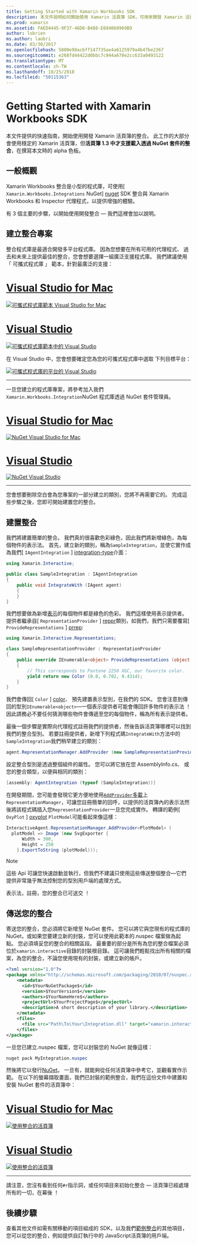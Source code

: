 ```yaml
---
title: Getting Started with Xamarin Workbooks SDK
description: 本文件說明如何開始使用 Xamarin 活頁簿 SDK，可用來開發 Xamarin 活頁簿的整合。
ms.prod: xamarin
ms.assetid: FAED4445-9F37-46D8-B408-E694060969B9
author: lobrien
ms.author: laobri
ms.date: 03/30/2017
ms.openlocfilehash: 5800e98acbff147735ae4a6125979a4b47be2367
ms.sourcegitcommit: e268fd44422d0bbc7c944a678e2cc633a0493122
ms.translationtype: MT
ms.contentlocale: zh-TW
ms.lasthandoff: 10/25/2018
ms.locfileid: "50115363"
---
```

# <a name="getting-started-with-the-xamarin-workbooks-sdk"></a>Getting Started with Xamarin Workbooks SDK

本文件提供的快速指南，開始使用開發 Xamarin 活頁簿的整合。 此工作的大部分會使用穩定的 Xamarin 活頁簿，但**活頁簿 1.3 中才支援載入透過 NuGet 套件的整合**，在撰寫本文時的 alpha 色板。

## <a name="general-overview"></a>一般概觀

Xamarin Workbooks 整合是小型的程式庫，可使用[ `Xamarin.Workbooks.Integrations` NuGet] [ nuget] SDK 整合與 Xamarin Workbooks 和 Inspector 代理程式，以提供增強的體驗。

有 3 個主要的步驟，以開始使用開發整合 — 我們這裡會加以說明。

## <a name="creating-the-integration-project"></a>建立整合專案

整合程式庫是最適合開發多平台程式庫。 因為您想要在所有可用的代理程式、 過去和未來上提供最佳的整合，您會想要選擇一組廣泛支援程式庫。 我們建議使用 「 可攜式程式庫 」 範本，針對最廣泛的支援：

# <a name="visual-studio-for-mactabmacos"></a>[Visual Studio for Mac](#tab/macos)

[![可攜式程式庫範本 Visual Studio for Mac](images/xamarin-studio-pcl.png)](images/xamarin-studio-pcl.png#lightbox)

# <a name="visual-studiotabwindows"></a>[Visual Studio](#tab/windows)

[![可攜式程式庫範本中的 Visual Studio](images/visual-studio-pcl.png)](images/visual-studio-pcl.png#lightbox)

在 Visual Studio 中，您會想要確定您為您的可攜式程式庫中選取 下列目標平台：

[![可攜式程式庫的平台的 Visual Studio](images/visual-studio-pcl-platforms.png)](images/visual-studio-pcl-platforms.png#lightbox)

-----

一旦您建立的程式庫專案，將參考加入我們`Xamarin.Workbooks.Integration`NuGet 程式庫透過 NuGet 套件管理員。

# <a name="visual-studio-for-mactabmacos"></a>[Visual Studio for Mac](#tab/macos)

[![NuGet Visual Studio for Mac](images/xamarin-studio-nuget.png)](images/xamarin-studio-nuget.png#lightbox)

# <a name="visual-studiotabwindows"></a>[Visual Studio](#tab/windows)

[![NuGet Visual Studio](images/visual-studio-nuget.png)](images/visual-studio-nuget.png#lightbox)

-----

您會想要刪除空白會為您專案的一部分建立的類別，您將不再需要它的。 完成這些步驟之後，您即可開始建置您的整合。

## <a name="building-an-integration"></a>建置整合

我們將建置簡單的整合。 我們真的很喜歡色彩綠色，因此我們將新增綠色，為每個物件的表示法。 首先，建立新的類別，稱為`SampleIntegration`，並使它實作成為我們[ `IAgentIntegration` ] [ integration-type]介面：

```csharp
using Xamarin.Interactive;

public class SampleIntegration : IAgentIntegration
{
    public void IntegrateWith (IAgent agent)
    {
    }
}
```

我們想要做為新增[表示](~/tools/workbooks/sdk/representations.md)的每個物件都是綠色的色彩。 我們這樣使用表示提供者。 提供者繼承自[ `RepresentationProvider` ] [ reppr]類別，如我們，我們只需要覆寫[ `ProvideRepresentations` ] [ prrep]:

```csharp
using Xamarin.Interactive.Representations;

class SampleRepresentationProvider : RepresentationProvider
{
    public override IEnumerable<object> ProvideRepresentations (object obj)
    {
        // This corresponds to Pantone 2250 XGC, our favorite color.
        yield return new Color (0.0, 0.702, 0.4314);
    }
}
```

我們會傳回[ `Color` ] [ color]、 預先建置表示型別，在我們的 SDK。
您會注意到傳回的型別`IEnumerable<object>`&mdash;一個表示提供者可能會傳回許多物件的表示法 ！ 因此請務必不要任何猜測哪些物件會傳遞至您的每個物件，稱為所有表示提供者。

最後一個步驟是實際向代理程式註冊我們的提供者，然後告訴活頁簿哪裡可以找到我們的整合型別。 若要註冊提供者，新增下列程式碼`IntegrateWith`方法中的`SampleIntegration`我們稍早建立的類別：

```csharp
agent.RepresentationManager.AddProvider (new SampleRepresentationProvider ());
```

設定整合型別是透過整個組件的屬性。 您可以將它放在您 AssemblyInfo.cs、 或您的整合類型，以便與相同的類別：

```csharp
[assembly: AgentIntegration (typeof (SampleIntegration))]
````

在開發期間，您可能會發現它更方便地使用[`AddProvider`多載][ addprovider]上`RepresentationManager`，可讓您註冊簡單的回呼，以提供的活頁簿內的表示法然後將該程式碼插入您`RepresentationProvider`一旦您完成實作。 轉譯的範例[ `OxyPlot` ] [ oxyplot] `PlotModel`可能看起來像這樣：

```csharp
InteractiveAgent.RepresentationManager.AddProvider<PlotModel> (
  plotModel => Image (new SvgExporter {
      Width = 300,
      Height = 250
    }.ExportToString (plotModel)));
```

> [!NOTE]
> 這些 Api 可讓您快速啟動並執行，但我們不建議只使用這些傳送整個整合&mdash;它們提供非常幾乎無法控制您的型別用戶端的處理方式。

表示法，註冊，您的整合已可送交 ！

## <a name="shipping-your-integration"></a>傳送您的整合

寄送您的整合，您必須將它新增至 NuGet 套件。
您可以將它與您現有的程式庫的 NuGet，或如果您要建立新的封裝，您可以使用此範本的.nuspec 檔案做為起點。
您必須填妥您的整合的相關區段。 最重要的部分是所有為您的整合檔案必須位於`xamarin.interactive`目錄的封裝根目錄。 這可讓我們輕鬆找出所有相關的檔案，為您的整合，不論您使用現有的封裝，或建立新的帳戶。

```xml
<?xml version="1.0"?>
<package xmlns="http://schemas.microsoft.com/packaging/2010/07/nuspec.xsd">
    <metadata>
      <id>$YourNuGetPackage$</id>
      <version>$YourVersion$</version>
      <authors>$YourNameHere$</authors>
      <projectUrl>$YourProjectPage$</projectUrl>
      <description>A short description of your library.</description>
    </metadata>
    <files>
      <file src="Path\To\Your\Integration.dll" target="xamarin.interactive" />
    </files>
</package>
```

一旦您已建立.nuspec 檔案，您可以封裝您的 NuGet 就像這樣：

```csharp
nuget pack MyIntegration.nuspec
```

然後將它以發行[NuGet][nugetorg]。 一旦有，就能夠從任何活頁簿中參考它，並觀看實作示範。 在以下的螢幕擷取畫面，我們已封裝的範例整合，我們在這份文件中建置和安裝 NuGet 套件的活頁簿中：

# <a name="visual-studio-for-mactabmacos"></a>[Visual Studio for Mac](#tab/macos)

[![使用整合的活頁簿](images/mac-workbooks-integrated.png)](images/mac-workbooks-integrated.png#lightbox)

# <a name="visual-studiotabwindows"></a>[Visual Studio](#tab/windows)

[![使用整合的活頁簿](images/windows-workbooks-integrated.png)](images/windows-workbooks-integrated.png#lightbox)

-----

請注意，您沒有看到任何`#r`指示詞，或任何項目來初始化整合 — 活頁簿已經處理所有的一切，在幕後 ！

## <a name="next-steps"></a>後續步驟

查看其他文件如需有關移動的項目組成的 SDK，以及我們[範例整合](~/tools/workbooks/samples/index.md)的其他項目，您可以從您的整合，例如提供自訂執行中的 JavaScript活頁簿的用戶端。

[integration-type]: https://developer.xamarin.com/api/type/Xamarin.Interactive.IAgentIntegration/
[repman-api]: https://developer.xamarin.com/api/type/Xamarin.Interactive.Representations.IRepresentationManager/
[color]: https://developer.xamarin.com/api/type/Xamarin.Interactive.Representations.Color/
[xir]: https://developer.xamarin.com/api/namespace/Xamarin.Interactive.Representations/
[reppr]: https://developer.xamarin.com/api/type/Xamarin.Interactive.Representations.RepresentationProvider/
[prrep]: https://developer.xamarin.com/api/member/Xamarin.Interactive.Representations.RepresentationProvider.ProvideRepresentations/p/System.Object/
[nugetorg]: https://nuget.org
[nuget]: https://nuget.org/packages/Xamarin.Workbooks.Integration
[addprovider]: https://developer.xamarin.com/api/member/Xamarin.Interactive.Representations.IRepresentationManager.AddProvider/
[oxyplot]: http://www.oxyplot.org/
